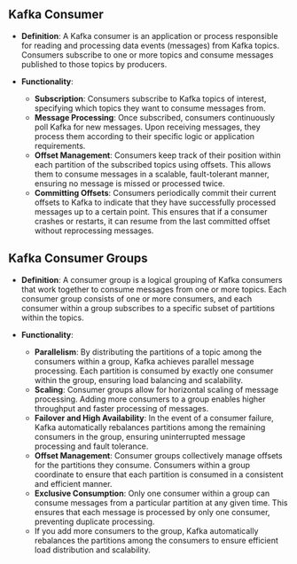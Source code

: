 ## Kafka Consumer

- **Definition**: A Kafka consumer is an application or process responsible for reading and processing data events (messages) from Kafka topics. Consumers subscribe to one or more topics and consume messages published to those topics by producers.

- **Functionality**:
  - **Subscription**: Consumers subscribe to Kafka topics of interest, specifying which topics they want to consume messages from.
  - **Message Processing**: Once subscribed, consumers continuously poll Kafka for new messages. Upon receiving messages, they process them according to their specific logic or application requirements.
  - **Offset Management**: Consumers keep track of their position within each partition of the subscribed topics using offsets. This allows them to consume messages in a scalable, fault-tolerant manner, ensuring no message is missed or processed twice.
  - **Committing Offsets**: Consumers periodically commit their current offsets to Kafka to indicate that they have successfully processed messages up to a certain point. This ensures that if a consumer crashes or restarts, it can resume from the last committed offset without reprocessing messages.

## Kafka Consumer Groups

- **Definition**: A consumer group is a logical grouping of Kafka consumers that work together to consume messages from one or more topics. Each consumer group consists of one or more consumers, and each consumer within a group subscribes to a specific subset of partitions within the topics.

- **Functionality**:
  - **Parallelism**: By distributing the partitions of a topic among the consumers within a group, Kafka achieves parallel message processing. Each partition is consumed by exactly one consumer within the group, ensuring load balancing and scalability.
  - **Scaling**: Consumer groups allow for horizontal scaling of message processing. Adding more consumers to a group enables higher throughput and faster processing of messages.
  - **Failover and High Availability**: In the event of a consumer failure, Kafka automatically rebalances partitions among the remaining consumers in the group, ensuring uninterrupted message processing and fault tolerance.
  - **Offset Management**: Consumer groups collectively manage offsets for the partitions they consume. Consumers within a group coordinate to ensure that each partition is consumed in a consistent and efficient manner.
  - **Exclusive Consumption**: Only one consumer within a group can consume messages from a particular partition at any given time. This ensures that each message is processed by only one consumer, preventing duplicate processing.
  - If you add more consumers to the group, Kafka automatically rebalances the partitions among the consumers to ensure efficient load distribution and scalability.